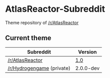 # AtlasReactor-Subreddit
Theme repository of [/r/AtlasReactor](https://www.reddit.com/r/AtlasReactor)

## Current theme 
| Subreddit       | Version                                                                                                     |
| --------------- | ----------------------------------------------------------------------------------------------------------- |
| [/r/AtlasReactor](https://www.reddit.com/r/AtlasReactor) | [1.0](https://github.com/Maltroth/AtlasReactor-Subreddit/commit/3a84c94199d1997d810dead870b7efbac1eb60a0)  |
| [/r/Hydrogengame](https://www.reddit.com/r/Hydrogengame) (private) | 2.0.0-dev|
